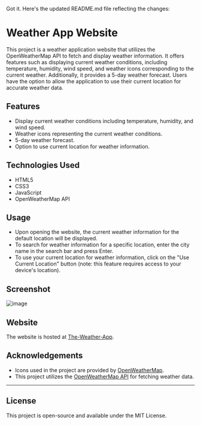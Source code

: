 Got it. Here's the updated README.md file reflecting the changes:

# Weather App Website

This project is a weather application website that utilizes the OpenWeatherMap API to fetch and display weather information. It offers features such as displaying current weather conditions, including temperature, humidity, wind speed, and weather icons corresponding to the current weather. Additionally, it provides a 5-day weather forecast. Users have the option to allow the application to use their current location for accurate weather data.

## Features

- Display current weather conditions including temperature, humidity, and wind speed.
- Weather icons representing the current weather conditions.
- 5-day weather forecast.
- Option to use current location for weather information.

## Technologies Used

- HTML5
- CSS3
- JavaScript
- OpenWeatherMap API

## Usage

- Upon opening the website, the current weather information for the default location will be displayed.
- To search for weather information for a specific location, enter the city name in the search bar and press Enter.
- To use your current location for weather information, click on the "Use Current Location" button (note: this feature requires access to your device's location).

## Screenshot

![image](https://github.com/guptakushal03/The-Weather-App/assets/98078018/0a4e792c-2afe-4324-8d28-cb7d7d3468f7)

## Website

The website is hosted at [The-Weather-App](https://guptakushal03.github.io/The-Weather-App/).
## Acknowledgements

- Icons used in the project are provided by [OpenWeatherMap](https://openweathermap.org/weather-conditions).
- This project utilizes the [OpenWeatherMap API](https://openweathermap.org/api) for fetching weather data.

 ---

## License
This project is open-source and available under the MIT License.
